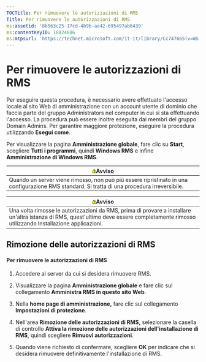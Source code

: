 ```yaml
---
TOCTitle: Per rimuovere le autorizzazioni di RMS
Title: Per rimuovere le autorizzazioni di RMS
ms:assetid: '8b563c25-17cd-4b9b-ae42-695497ab6439'
ms:contentKeyID: 18824686
ms:mtpsurl: 'https://technet.microsoft.com/it-it/library/Cc747665(v=WS.10)'
---
```


Per rimuovere le autorizzazioni di RMS
======================================

Per eseguire questa procedura, è necessario avere effettuato l'accesso locale al sito Web di amministrazione con un account utente di dominio che faccia parte del gruppo Administrators nel computer in cui si sta effettuando l'accesso. La procedura può essere inoltre eseguita dai membri del gruppo Domain Admins. Per garantire maggiore protezione, eseguire la procedura utilizzando **Esegui come**.

Per visualizzare la pagina **Amministrazione globale**, fare clic su **Start**, scegliere **Tutti i programmi**, quindi **Windows RMS** e infine **Amministrazione di Windows RMS**.

| ![](images/Cc747665.Warning(WS.10).gif)Avviso                                                                    |
|-----------------------------------------------------------------------------------------------------------------------------------------------|
| Quando un server viene rimosso, non può più essere ripristinato in una configurazione RMS standard. Si tratta di una procedura irreversibile. |

| ![](images/Cc747665.Warning(WS.10).gif)Avviso                                                                                                                |
|-------------------------------------------------------------------------------------------------------------------------------------------------------------------------------------------|
| Una volta rimosse le autorizzazioni da RMS, prima di provare a installare un'altra istanza di RMS, quest'ultimo deve essere completamente rimosso utilizzando Installazione applicazioni. |

Rimozione delle autorizzazioni di RMS
-------------------------------------

#### Per rimuovere le autorizzazioni di RMS

1.  Accedere al server da cui si desidera rimuovere RMS.

2.  Visualizzare la pagina **Amministrazione globale** e fare clic sul collegamento **Amministra RMS in questo sito Web**.

3.  Nella **home page di amministrazione,** fare clic sul collegamento **Impostazioni di protezione**.

4.  Nell'area **Rimozione delle autorizzazioni di RMS,** selezionare la casella di controllo **Attiva la rimozione delle autorizzazioni dell'installazione di RMS**, quindi scegliere **Rimuovi autorizzazioni**.

5.  Quando viene richiesto di confermare, scegliere **OK** per indicare che si desidera rimuovere definitivamente l'installazione di RMS.
